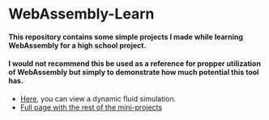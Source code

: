 # WebAssembly-Learn

#### This repository contains some simple projects I made while learning WebAssembly for a high school project.
#### I would not recommend this be used as a reference for propper utilization of WebAssembly but simply to demonstrate how much potential this tool has.

- [Here](https://gabekole.github.io/WebAssembly-Learn/11-%20Dynamic%20Fluids/), you can view a dynamic fluid simulation.
- [Full page with the rest of the mini-projects](https://gabekole.github.io/WebAssembly-Learn/)
